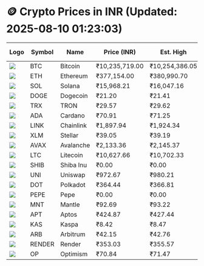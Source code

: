 # 🪙 Crypto Prices in INR (Updated: 2025-08-10 01:23:03)

| Logo | Symbol | Name       | Price (INR) | Est. High | Est. Low | Gross Profit | Fees | Net Profit | ROI % |
|------|--------|------------|-------------|-----------|----------|---------------|------|-------------|--------|
| ![](https://coin-images.coingecko.com/coins/images/1/large/bitcoin.png?1696501400) | BTC    | Bitcoin    | ₹10,235,719.00 | ₹10,254,386.05 | ₹10,217,051.95 | ₹365.41 | ₹200.00 | ₹165.41 | 0.17% |
| ![](https://coin-images.coingecko.com/coins/images/279/large/ethereum.png?1696501628) | ETH    | Ethereum   | ₹377,154.00 | ₹380,990.70 | ₹373,317.30 | ₹2,055.46 | ₹200.00 | ₹1,855.46 | 1.86% |
| ![](https://coin-images.coingecko.com/coins/images/4128/large/solana.png?1718769756) | SOL    | Solana     | ₹15,968.21 | ₹16,047.16 | ₹15,889.26 | ₹993.75 | ₹200.00 | ₹793.75 | 0.79% |
| ![](https://coin-images.coingecko.com/coins/images/5/large/dogecoin.png?1696501409) | DOGE   | Dogecoin   | ₹21.20 | ₹21.41 | ₹20.99 | ₹1,972.09 | ₹200.00 | ₹1,772.09 | 1.77% |
| ![](https://coin-images.coingecko.com/coins/images/1094/large/tron-logo.png?1696502193) | TRX    | TRON       | ₹29.57 | ₹29.62 | ₹29.52 | ₹365.90 | ₹200.00 | ₹165.90 | 0.17% |
| ![](https://coin-images.coingecko.com/coins/images/975/large/cardano.png?1696502090) | ADA    | Cardano    | ₹70.91 | ₹71.25 | ₹70.57 | ₹969.28 | ₹200.00 | ₹769.28 | 0.77% |
| ![](https://coin-images.coingecko.com/coins/images/877/large/chainlink-new-logo.png?1696502009) | LINK   | Chainlink  | ₹1,897.94 | ₹1,924.34 | ₹1,871.54 | ₹2,821.04 | ₹200.00 | ₹2,621.04 | 2.62% |
| ![](https://coin-images.coingecko.com/coins/images/100/large/fmpFRHHQ_400x400.jpg?1735231350) | XLM    | Stellar    | ₹39.05 | ₹39.19 | ₹38.91 | ₹740.25 | ₹200.00 | ₹540.25 | 0.54% |
| ![](https://coin-images.coingecko.com/coins/images/12559/large/Avalanche_Circle_RedWhite_Trans.png?1696512369) | AVAX   | Avalanche  | ₹2,133.36 | ₹2,145.37 | ₹2,121.35 | ₹1,132.63 | ₹200.00 | ₹932.63 | 0.93% |
| ![](https://coin-images.coingecko.com/coins/images/2/large/litecoin.png?1696501400) | LTC    | Litecoin   | ₹10,627.66 | ₹10,702.33 | ₹10,552.99 | ₹1,415.12 | ₹200.00 | ₹1,215.12 | 1.22% |
| ![](https://coin-images.coingecko.com/coins/images/11939/large/shiba.png?1696511800) | SHIB   | Shiba Inu  | ₹0.00 | ₹0.00 | ₹0.00 | ₹1,738.09 | ₹200.00 | ₹1,538.09 | 1.54% |
| ![](https://coin-images.coingecko.com/coins/images/12504/large/uniswap-logo.png?1720676669) | UNI    | Uniswap    | ₹972.67 | ₹980.21 | ₹965.13 | ₹1,562.59 | ₹200.00 | ₹1,362.59 | 1.36% |
| ![](https://coin-images.coingecko.com/coins/images/12171/large/polkadot.png?1696512008) | DOT    | Polkadot   | ₹364.44 | ₹366.81 | ₹362.07 | ₹1,310.81 | ₹200.00 | ₹1,110.81 | 1.11% |
| ![](https://coin-images.coingecko.com/coins/images/29850/large/pepe-token.jpeg?1696528776) | PEPE   | Pepe       | ₹0.00 | ₹0.00 | ₹0.00 | ₹2,203.61 | ₹200.00 | ₹2,003.61 | 2.00% |
| ![](https://coin-images.coingecko.com/coins/images/30980/large/Mantle-Logo-mark.png?1739213200) | MNT    | Mantle     | ₹92.69 | ₹93.22 | ₹92.16 | ₹1,149.08 | ₹200.00 | ₹949.08 | 0.95% |
| ![](https://coin-images.coingecko.com/coins/images/26455/large/aptos_round.png?1696525528) | APT    | Aptos      | ₹424.87 | ₹427.44 | ₹422.30 | ₹1,218.34 | ₹200.00 | ₹1,018.34 | 1.02% |
| ![](https://coin-images.coingecko.com/coins/images/25751/large/kaspa-icon-exchanges.png?1696524837) | KAS    | Kaspa      | ₹8.42 | ₹8.47 | ₹8.37 | ₹1,218.78 | ₹200.00 | ₹1,018.78 | 1.02% |
| ![](https://coin-images.coingecko.com/coins/images/16547/large/arb.jpg?1721358242) | ARB    | Arbitrum   | ₹42.15 | ₹42.76 | ₹41.54 | ₹2,932.04 | ₹200.00 | ₹2,732.04 | 2.73% |
| ![](https://coin-images.coingecko.com/coins/images/11636/large/rndr.png?1696511529) | RENDER | Render     | ₹353.03 | ₹355.57 | ₹350.49 | ₹1,447.39 | ₹200.00 | ₹1,247.39 | 1.25% |
| ![](https://coin-images.coingecko.com/coins/images/25244/large/Optimism.png?1696524385) | OP     | Optimism   | ₹70.84 | ₹71.47 | ₹70.21 | ₹1,785.99 | ₹200.00 | ₹1,585.99 | 1.59% |
